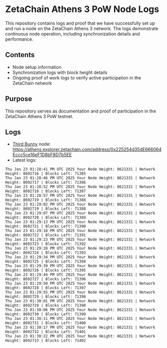 # ZetaChain Athens 3 PoW Node Logs
This repository contains logs and proof that we have successfully set up and run a node on the ZetaChain Athens 3 network. The logs demonstrate continuous node operation, including synchronization details and performance.

## Contents
- Node setup information
- Synchronization logs with block height details
- Ongoing proof of work logs to verify active participation in the ZetaChain network

## Purpose
This repository serves as documentation and proof of participation in the ZetaChain Athens 3 PoW testnet.

## Logs

- [Third Bunny](https://thirdbunny.xyz/) node: https://athens.explorer.zetachain.com/address/0x225254d35dE666064Eccc5ce16eF1D8bF8D7b5EE
- Latest logs:
```
Thu Jan 23 01:28:41 PM UTC 2025 Your Node Height: 8621331 | Network Height: 8692716 | Blocks Left: 71385
Thu Jan 23 01:28:46 PM UTC 2025 Your Node Height: 8621331 | Network Height: 8692717 | Blocks Left: 71386
Thu Jan 23 01:28:52 PM UTC 2025 Your Node Height: 8621331 | Network Height: 8692718 | Blocks Left: 71387
Thu Jan 23 01:28:57 PM UTC 2025 Your Node Height: 8621331 | Network Height: 8692719 | Blocks Left: 71388
Thu Jan 23 01:29:02 PM UTC 2025 Your Node Height: 8621331 | Network Height: 8692719 | Blocks Left: 71388
Thu Jan 23 01:29:07 PM UTC 2025 Your Node Height: 8621331 | Network Height: 8692720 | Blocks Left: 71389
Thu Jan 23 01:29:13 PM UTC 2025 Your Node Height: 8621331 | Network Height: 8692721 | Blocks Left: 71390
Thu Jan 23 01:29:18 PM UTC 2025 Your Node Height: 8621331 | Network Height: 8692722 | Blocks Left: 71391
Thu Jan 23 01:29:23 PM UTC 2025 Your Node Height: 8621331 | Network Height: 8692723 | Blocks Left: 71392
Thu Jan 23 01:29:28 PM UTC 2025 Your Node Height: 8621331 | Network Height: 8692724 | Blocks Left: 71393
Thu Jan 23 01:29:34 PM UTC 2025 Your Node Height: 8621331 | Network Height: 8692725 | Blocks Left: 71394
Thu Jan 23 01:29:39 PM UTC 2025 Your Node Height: 8621331 | Network Height: 8692726 | Blocks Left: 71395
Thu Jan 23 01:29:44 PM UTC 2025 Your Node Height: 8621331 | Network Height: 8692727 | Blocks Left: 71396
Thu Jan 23 01:29:50 PM UTC 2025 Your Node Height: 8621331 | Network Height: 8692728 | Blocks Left: 71397
Thu Jan 23 01:29:55 PM UTC 2025 Your Node Height: 8621331 | Network Height: 8692729 | Blocks Left: 71398
Thu Jan 23 01:30:01 PM UTC 2025 Your Node Height: 8621331 | Network Height: 8692729 | Blocks Left: 71398
Thu Jan 23 01:30:06 PM UTC 2025 Your Node Height: 8621331 | Network Height: 8692730 | Blocks Left: 71399
Thu Jan 23 01:30:11 PM UTC 2025 Your Node Height: 8621331 | Network Height: 8692731 | Blocks Left: 71400
Thu Jan 23 01:30:17 PM UTC 2025 Your Node Height: 8621331 | Network Height: 8692732 | Blocks Left: 71401
Thu Jan 23 01:30:22 PM UTC 2025 Your Node Height: 8621331 | Network Height: 8692733 | Blocks Left: 71402
```
